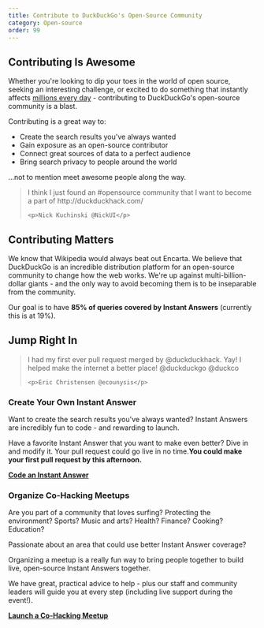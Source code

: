 ```yaml
---
title: Contribute to DuckDuckGo's Open-Source Community
category: Open-source
order: 99
---
```


<h2>Contributing Is Awesome</h2>

<p>
    Whether you're looking to dip your toes in the world of open source, seeking
    an interesting challenge, or excited to do something that instantly affects
    <a href="https://duckduckgo.com/traffic.html">millions every day</a> -
    contributing to DuckDuckGo's open-source community is a blast.
</p>

<p>Contributing is a great way to:</p>

<ul>
    <li>Create the search results you've always wanted</li>
    <li>Gain exposure as an open-source contributor</li>
    <li>Connect great sources of data to a perfect audience</li>
    <li>Bring search privacy to people around the world</li>
</ul>
<p>...not to mention meet awesome people along the way.</p>

<blockquote>
    <p>
        I think I just found an #opensource community that I want to become a part
        of http://duckduckhack.com/
    </p>

    <p>Nick Kuchinski @NickUI</p>
</blockquote>

<h2>Contributing Matters</h2>

<p>
    We know that Wikipedia would always beat out Encarta. We believe that
    DuckDuckGo is an incredible distribution platform for an open-source community
    to change how the web works. We're up against multi-billion-dollar giants -
    and the only way to avoid becoming them is to be inseparable from the
    community.
</p>

<p>
    Our goal is to have
    <strong>85% of queries covered by Instant Answers</strong> (currently this is
    at 19%).
</p>

<h2>Jump Right In</h2>

<blockquote>
    <p>
        I had my first ever pull request merged by @duckduckhack. Yay! I helped make
        the internet a better place! @duckduckgo @duckco
    </p>

    <p>Eric Christensen @ecounysis</p>
</blockquote>

<h3>Create Your Own Instant Answer</h3>

<p>
    Want to create the search results you've always wanted? Instant Answers are
    incredibly fun to code - and rewarding to launch.
</p>

<p>
    Have a favorite Instant Answer that you want to make even better? Dive in and
    modify it. Your pull request could go live in no time.<strong>You could make your first pull request by this afternoon.</strong>
</p>

<p>
    <strong><a href="http://docs.duckduckhack.com/">Code an Instant Answer</a></strong>
</p>

<h3>Organize Co-Hacking Meetups</h3>

<p>
    Are you part of a community that loves surfing? Protecting the environment?
    Sports? Music and arts? Health? Finance? Cooking? Education?
</p>

<p>Passionate about an area that could use better Instant Answer coverage?</p>

<p>
    Organizing a meetup is a really fun way to bring people together to build
    live, open-source Instant Answers together.
</p>

<p>
    We have great, practical advice to help - plus our staff and community leaders
    will guide you at every step (including live support during the event!).
</p>

<p>
    <strong><a href="/contributing/organizing-meetups">Launch a Co-Hacking Meetup</a></strong>
</p>
